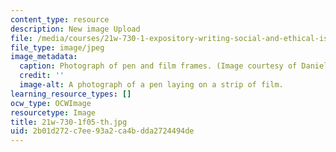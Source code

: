 ```yaml
---
content_type: resource
description: New image Upload
file: /media/courses/21w-730-1-expository-writing-social-and-ethical-issues-in-print-photography-and-film-fall-2005/2b01d272c7ee93a2ca4bdda2724494de_21w-730-1f05-th.jpg
file_type: image/jpeg
image_metadata:
  caption: Photograph of pen and film frames. (Image courtesy of Daniel Bersak.)
  credit: ''
  image-alt: A photograph of a pen laying on a strip of film.
learning_resource_types: []
ocw_type: OCWImage
resourcetype: Image
title: 21w-730-1f05-th.jpg
uid: 2b01d272-c7ee-93a2-ca4b-dda2724494de
---
```


